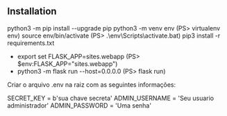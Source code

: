 
## Installation
python3 -m pip install --upgrade pip
python3 -m venv env (PS> virtualenv env)
source env/bin/activate (PS> .\env\Scripts\activate.bat)
pip3 install -r requirements.txt
* export set FLASK_APP=sites.webapp (PS> $env:FLASK_APP="sites.webapp")
* python3 -m flask run --host=0.0.0.0 (PS> flask run)

Criar o arquivo .env na raiz com as seguintes informações:

SECRET_KEY = b'sua chave secreta'
ADMIN_USERNAME = 'Seu usuario administrador'
ADMIN_PASSWORD = 'Uma senha'